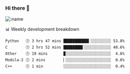 ### Hi there 👋

<!--
**lv2020/lv2020** is a ✨ _special_ ✨ repository because its `README.md` (this file) appears on your GitHub profile.

Here are some ideas to get you started:

- 🔭 I’m currently working on ...
- 🌱 I’m currently learning ...
- 👯 I’m looking to collaborate on ...
- 🤔 I’m looking for help with ...
- 💬 Ask me about ...
- 📫 How to reach me: ...
- 😄 Pronouns: ...
- ⚡ Fun fact: ...
-->
![:name](https://count.getloli.com/get/@:lv2020)
 <!-- waka-box start -->
📊 Weekly development breakdown
```text
Python   🕓 3 hrs 47 mins ███████████▎░░░░░░░░░ 53.8%
C        🕓 2 hrs 52 mins ████████▌░░░░░░░░░░░░ 40.6%
Other    🕓 19 mins       ▉░░░░░░░░░░░░░░░░░░░░  4.6%
Modula-2 🕓 2 mins        ▏░░░░░░░░░░░░░░░░░░░░  0.6%
C++      🕓 1 min         ░░░░░░░░░░░░░░░░░░░░░  0.4%
```
<!-- Powered by https://github.com/YouEclipse/waka-box-go . -->
<!-- waka-box end -->
